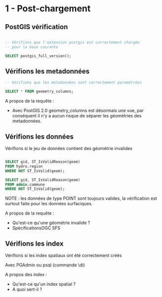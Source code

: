 1 - Post-chargement
===================

PostGIS vérification
--------------------

```SQL

-- Vérifions que l'extension postgis est correctement chargée
-- pour la base courante

SELECT postgis_full_version();
```

Vérifions les metadonnées
-------------------------

```SQL
-- Vérifions que les metadonnées sont correctement paramétrées

SELECT * FROM geometry_columns;
```


A propos de la requête :

- Avec PostGIS 2.0 geometry_columns est désormais une vue, par conséquent il n'y a aucun risque de séparer les géométries des metadonnées.


Vérifions les données
---------------------

Vérifions si le jeu de données contient des géométrie invalides

```SQL

SELECT gid, ST_IsValidReason(geom) 
FROM hydro.region 
WHERE NOT ST_IsValid(geom);

SELECT gid, ST_IsValidReason(geom) 
FROM admin.commune 
WHERE NOT ST_IsValid(geom);
```


NOTE : les données de type POINT sont toujours valides, la vérification est surtout faite pour les données surfaciques.


A propos de la requête :

- Qu'est-ce qu'une géométrie invalide ?
- SpécificationsOGC SFS

Vérifions les index
--------------------

Vérifions si les index spatiaux ont été correctement créés

Avec PGAdmin ou psql (commande \di)



A propos des index :

- Qu'est-ce qu'un index spatial ?
- A quoi sert-il ?
